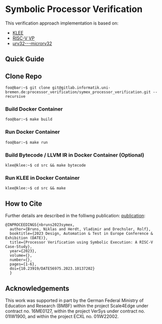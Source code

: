 # Symbolic Processor Verification

This verification approach implementation is based on: 

* [KLEE][klee github]
* [RISC-V VP][riscv-vp github]
* [µrv32---microrv32][microrv32 github]

## Quick Guide

## Clone Repo
```console
foo@bar:~$ git clone git@gitlab.informatik.uni-bremen.de:processor_verification/symex_processor_verification.git --recursive
```

### Build Docker Container
```console
foo@bar:~$ make build
```

### Run Docker Container
```console
foo@bar:~$ make run
```

### Build Bytecode / LLVM IR in Docker Container (Optional)
```console
klee@klee:~$ cd src && make bytecode
```

### Run KLEE in Docker Container
```console
klee@klee:~$ cd src && make
```

## How to Cite

Further details are described in the folliwng publication: [publication][symex-vp paper]:

```
@INPROCEEDINGS{nbruns2023symex,
  author={Bruns, Niklas and Herdt, Vladimir and Drechsler, Rolf},
  booktitle={2023 Design, Automation & Test in Europe Conference & Exhibition (DATE)}, 
  title={Processor Verification using Symbolic Execution: A RISC-V Case-Study}, 
  year={2023},
  volume={},
  number={},
  pages={1-6},
  doi={10.23919/DATE56975.2023.10137202}
  }
```

## Acknowledgements
This work was supported in part by the German Federal
Ministry of Education and Research (BMBF) within the project Scale4Edge
under contract no. 16ME0127, within the project VerSys under contract no.
01IW1900, and within the project ECXL no. 01IW22002.

[klee github]: https://github.com/klee/klee	
[riscv-vp github]: https://github.com/agra-uni-bremen/riscv-vp
[microrv32 github]: https://github.com/agra-uni-bremen/microrv32
[symex-vp paper]: https://doi.org/10.23919/DATE56975.2023.10137202

